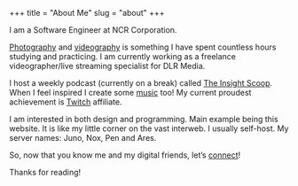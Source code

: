 +++
title = "About Me"
slug = "about"
+++

I am a Software Engineer at NCR Corporation.

[Photography](https://www.instagram.com/mariusurbelis/) and [videography](https://www.youtube.com/mariusurbelis) is something I have spent countless hours studying and practicing. I am currently working as a freelance videographer/live streaming specialist for DLR Media.

I host a weekly podcast (currently on a break) called [The Insight Scoop](https://www.theinsightscoop.com/). When I feel inspired I create some [music](https://soundcloud.com/mariusurbelis) too! My current proudest achievement is [Twitch](https://www.twitch.tv/mariusurbelis) affiliate.

I am interested in both design and programming. Main example being this website. It is like my little corner on the vast interweb. I usually self-host. My server names: Juno, Nox, Pen and Ares.

So, now that you know me and my digital friends, let’s [connect](../contact)!

Thanks for reading!

